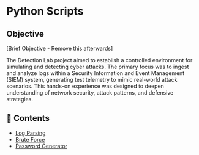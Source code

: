 # Python Scripts

## Objective
[Brief Objective - Remove this afterwards]

The Detection Lab project aimed to establish a controlled environment for simulating and detecting cyber attacks. The primary focus was to ingest and analyze logs within a Security Information and Event Management (SIEM) system, generating test telemetry to mimic real-world attack scenarios. This hands-on experience was designed to deepen understanding of network security, attack patterns, and defensive strategies.

## 📂 Contents
- [Log Parsing](./Log-Parsing-Scripts)
- [Brute Force](./Emulated-Brute-Force-Attack)
- [Password Generator](./Password-Generator)
